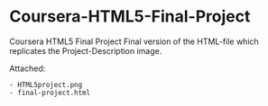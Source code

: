 # Coursera-HTML5-Final-Project
Coursera HTML5 Final Project
Final version of the HTML-file which replicates the Project-Description image.

Attached:

    - HTML5project.png
    - final-project.html
    
